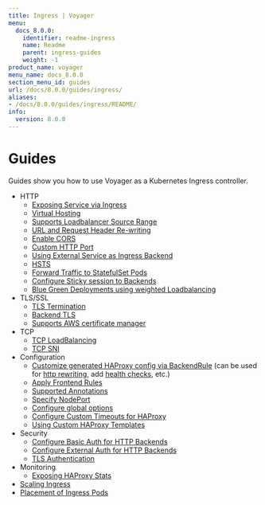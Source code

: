 ```yaml
---
title: Ingress | Voyager
menu:
  docs_8.0.0:
    identifier: readme-ingress
    name: Readme
    parent: ingress-guides
    weight: -1
product_name: voyager
menu_name: docs_8.0.0
section_menu_id: guides
url: /docs/8.0.0/guides/ingress/
aliases:
- /docs/8.0.0/guides/ingress/README/
info:
  version: 8.0.0
---
```


# Guides

Guides show you how to use Voyager as a Kubernetes Ingress controller.

- HTTP
  - [Exposing Service via Ingress](/docs/8.0.0/guides/ingress/http/single-service)
  - [Virtual Hosting](/docs/8.0.0/guides/ingress/http/virtual-hosting)
  - [Supports Loadbalancer Source Range](/docs/8.0.0/guides/ingress/http/source-range)
  - [URL and Request Header Re-writing](/docs/8.0.0/guides/ingress/http/rewrite-rules)
  - [Enable CORS](/docs/8.0.0/guides/ingress/http/cors)
  - [Custom HTTP Port](/docs/8.0.0/guides/ingress/http/custom-http-port)
  - [Using External Service as Ingress Backend](/docs/8.0.0/guides/ingress/http/external-svc)
  - [HSTS](/docs/8.0.0/guides/ingress/http/hsts)
  - [Forward Traffic to StatefulSet Pods](/docs/8.0.0/guides/ingress/http/statefulset-pod)
  - [Configure Sticky session to Backends](/docs/8.0.0/guides/ingress/http/sticky-session)
  - [Blue Green Deployments using weighted Loadbalancing](/docs/8.0.0/guides/ingress/http/blue-green-deployment)
- TLS/SSL
  - [TLS Termination](/docs/8.0.0/guides/ingress/tls/overview)
  - [Backend TLS](/docs/8.0.0/guides/ingress/tls/backend-tls)
  - [Supports AWS certificate manager](/docs/8.0.0/guides/ingress/tls/aws-cert-manager)
- TCP
  - [TCP LoadBalancing](/docs/8.0.0/guides/ingress/tcp/overview)
  - [TCP SNI](/docs/8.0.0/guides/ingress/tcp/tcp-sni)
- Configuration
  - [Customize generated HAProxy config via BackendRule](/docs/8.0.0/guides/ingress/configuration/backend-rule) (can be used for [http rewriting](https://www.haproxy.com/doc/aloha/7.0/haproxy/http_rewriting.html), add [health checks](https://www.haproxy.com/doc/aloha/7.0/haproxy/healthchecks.html), etc.)
  - [Apply Frontend Rules](/docs/8.0.0/guides/ingress/configuration/frontend-rule)
  - [Supported Annotations](/docs/8.0.0/guides/ingress/configuration/annotations)
  - [Specify NodePort](/docs/8.0.0/guides/ingress/configuration/node-port)
  - [Configure global options](/docs/8.0.0/guides/ingress/configuration/default-options)
  - [Configure Custom Timeouts for HAProxy](/docs/8.0.0/guides/ingress/configuration/default-timeouts)
  - [Using Custom HAProxy Templates](/docs/8.0.0/guides/ingress/configuration/custom-templates)
- Security
  - [Configure Basic Auth for HTTP Backends](/docs/8.0.0/guides/ingress/security/basic-auth)
  - [Configure External Auth for HTTP Backends](/docs/8.0.0/guides/ingress/security/oauth)
  - [TLS Authentication](/docs/8.0.0/guides/ingress/security/tls-auth)
- Monitoring
  - [Exposing HAProxy Stats](/docs/8.0.0/guides/ingress/monitoring/haproxy-stats)
- [Scaling Ingress](/docs/8.0.0/guides/ingress/scaling)
- [Placement of Ingress Pods](/docs/8.0.0/guides/ingress/pod-placement)
